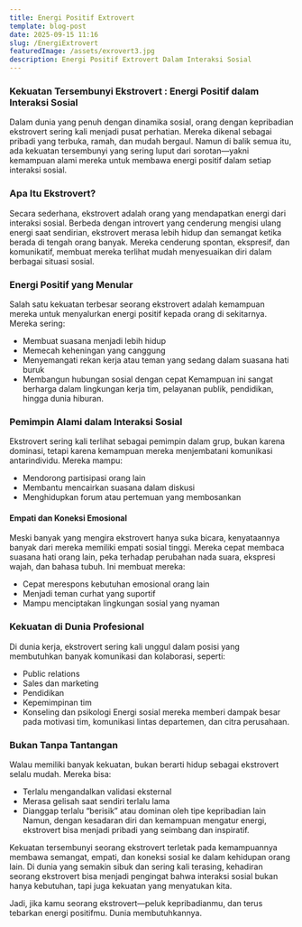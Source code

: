 ```yaml
---
title: Energi Positif Extrovert
template: blog-post
date: 2025-09-15 11:16
slug: /EnergiExtrovert
featuredImage: /assets/exrovert3.jpg
description: Energi Positif Extrovert Dalam Interaksi Sosial
---
```


### Kekuatan Tersembunyi Ekstrovert : Energi Positif dalam Interaksi Sosial
 

Dalam dunia yang penuh dengan dinamika sosial, orang dengan kepribadian ekstrovert sering kali menjadi pusat perhatian. Mereka dikenal sebagai pribadi yang terbuka, ramah, dan mudah bergaul. Namun di balik semua itu, ada kekuatan tersembunyi yang sering luput dari sorotan—yakni kemampuan alami mereka untuk membawa energi positif dalam setiap interaksi sosial.

### Apa Itu Ekstrovert?

Secara sederhana, ekstrovert adalah orang yang mendapatkan energi dari interaksi sosial. Berbeda dengan introvert yang cenderung mengisi ulang energi saat sendirian, ekstrovert merasa lebih hidup dan semangat ketika berada di tengah orang banyak. Mereka cenderung spontan, ekspresif, dan komunikatif, membuat mereka terlihat mudah menyesuaikan diri dalam berbagai situasi sosial.


### Energi Positif yang Menular

Salah satu kekuatan terbesar seorang ekstrovert adalah kemampuan mereka untuk menyalurkan energi positif kepada orang di sekitarnya. Mereka sering:

- Membuat suasana menjadi lebih hidup
- Memecah keheningan yang canggung
- Menyemangati rekan kerja atau teman yang sedang dalam suasana hati buruk
- Membangun hubungan sosial dengan cepat
Kemampuan ini sangat berharga dalam lingkungan kerja tim, pelayanan publik, pendidikan, hingga dunia hiburan.

### Pemimpin Alami dalam Interaksi Sosial

Ekstrovert sering kali terlihat sebagai pemimpin dalam grup, bukan karena dominasi, tetapi karena kemampuan mereka menjembatani komunikasi antarindividu. Mereka mampu:

- Mendorong partisipasi orang lain
- Membantu mencairkan suasana dalam diskusi
- Menghidupkan forum atau pertemuan yang membosankan

#### Empati dan Koneksi Emosional

Meski banyak yang mengira ekstrovert hanya suka bicara, kenyataannya banyak dari mereka memiliki empati sosial tinggi. Mereka cepat membaca suasana hati orang lain, peka terhadap perubahan nada suara, ekspresi wajah, dan bahasa tubuh. Ini membuat mereka:

- Cepat merespons kebutuhan emosional orang lain
- Menjadi teman curhat yang suportif
- Mampu menciptakan lingkungan sosial yang nyaman

### Kekuatan di Dunia Profesional

Di dunia kerja, ekstrovert sering kali unggul dalam posisi yang membutuhkan banyak komunikasi dan kolaborasi, seperti:

- Public relations
- Sales dan marketing
- Pendidikan
- Kepemimpinan tim
- Konseling dan psikologi
Energi sosial mereka memberi dampak besar pada motivasi tim, komunikasi lintas departemen, dan citra perusahaan.

### Bukan Tanpa Tantangan

Walau memiliki banyak kekuatan, bukan berarti hidup sebagai ekstrovert selalu mudah. Mereka bisa:

- Terlalu mengandalkan validasi eksternal
- Merasa gelisah saat sendiri terlalu lama
- Dianggap terlalu “berisik” atau dominan oleh tipe kepribadian lain
Namun, dengan kesadaran diri dan kemampuan mengatur energi, ekstrovert bisa menjadi pribadi yang seimbang dan inspiratif.

Kekuatan tersembunyi seorang ekstrovert terletak pada kemampuannya membawa semangat, empati, dan koneksi sosial ke dalam kehidupan orang lain. Di dunia yang semakin sibuk dan sering kali terasing, kehadiran seorang ekstrovert bisa menjadi pengingat bahwa interaksi sosial bukan hanya kebutuhan, tapi juga kekuatan yang menyatukan kita.

Jadi, jika kamu seorang ekstrovert—peluk kepribadianmu, dan terus tebarkan energi positifmu. Dunia membutuhkannya.


